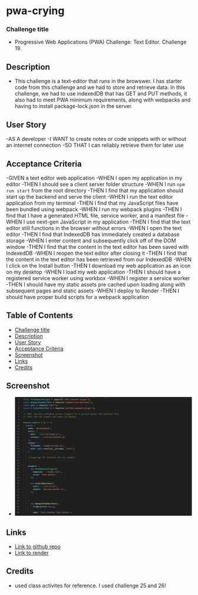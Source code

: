 # pwa-crying

### Challenge title
* Progressive Web Applications (PWA) Challenge: Text Editor. Challenge 19.

## Description
* This challenge is a text-editor that runs in the browswer. I has starter code from this challenge and we had to store and retrieve data. In this challenge, we had to use indexedDB that has GET and PUT methods, it also had to meet PWA minimum requirements, along with webpacks and having to install package-lock.json in the server. 

## User Story
-AS A developer
-I WANT to create notes or code snippets with or without an internet connection
-SO THAT I can reliably retrieve them for later use

## Acceptance Criteria
-GIVEN a text editor web application
-WHEN I open my application in my editor
-THEN I should see a client server folder structure
-WHEN I run `npm run start` from the root directory
-THEN I find that my application should start up the backend and serve the client
-WHEN I run the text editor application from my terminal
-THEN I find that my JavaScript files have been bundled using webpack
-WHEN I run my webpack plugins
-THEN I find that I have a generated HTML file, service worker, and a manifest file
-WHEN I use next-gen JavaScript in my application
-THEN I find that the text editor still functions in the browser without errors
-WHEN I open the text editor
-THEN I find that IndexedDB has immediately created a database storage
-WHEN I enter content and subsequently click off of the DOM window
-THEN I find that the content in the text editor has been saved with IndexedDB
-WHEN I reopen the text editor after closing it
-THEN I find that the content in the text editor has been retrieved from our IndexedDB
-WHEN I click on the Install button
-THEN I download my web application as an icon on my desktop
-WHEN I load my web application
-THEN I should have a registered service worker using workbox
-WHEN I register a service worker
-THEN I should have my static assets pre cached upon loading along with subsequent pages and static assets
-WHEN I deploy to Render
-THEN I should have proper build scripts for a webpack application

## Table of Contents
* [Challenge title](#challengetitle)
* [Description](#description)
* [User Story](#UserStory)
* [Acceptance Criteria](#AcceptanceCriteria)
* [Screenshot](#Screenshot)
* [Links](#Links)
* [Credits](#Credits)



## Screenshot
- ![PWA Code](./Develop/assects/images/pwa.png)


## Links
- [Link to github repo](https://github.com/Jakkiexplore/pwa-crying)
- [Link to render](https://pwa-crying.onrender.com)


## Credits
- used class activites for reference. I used challenge 25 and 26!
